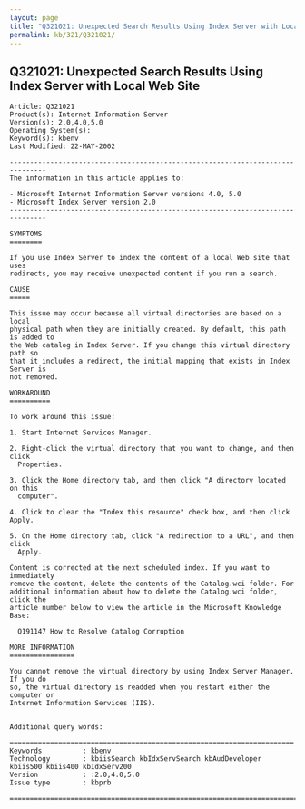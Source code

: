 ```yaml
---
layout: page
title: "Q321021: Unexpected Search Results Using Index Server with Local Web Site"
permalink: kb/321/Q321021/
---
```


## Q321021: Unexpected Search Results Using Index Server with Local Web Site

	Article: Q321021
	Product(s): Internet Information Server
	Version(s): 2.0,4.0,5.0
	Operating System(s): 
	Keyword(s): kbenv
	Last Modified: 22-MAY-2002
	
	-------------------------------------------------------------------------------
	The information in this article applies to:
	
	- Microsoft Internet Information Server versions 4.0, 5.0 
	- Microsoft Index Server version 2.0 
	-------------------------------------------------------------------------------
	
	SYMPTOMS
	========
	
	If you use Index Server to index the content of a local Web site that uses
	redirects, you may receive unexpected content if you run a search.
	
	CAUSE
	=====
	
	This issue may occur because all virtual directories are based on a local
	physical path when they are initially created. By default, this path is added to
	the Web catalog in Index Server. If you change this virtual directory path so
	that it includes a redirect, the initial mapping that exists in Index Server is
	not removed.
	
	WORKAROUND
	==========
	
	To work around this issue:
	
	1. Start Internet Services Manager.
	
	2. Right-click the virtual directory that you want to change, and then click
	  Properties.
	
	3. Click the Home directory tab, and then click "A directory located on this
	  computer".
	
	4. Click to clear the "Index this resource" check box, and then click Apply.
	
	5. On the Home directory tab, click "A redirection to a URL", and then click
	  Apply.
	
	Content is corrected at the next scheduled index. If you want to immediately
	remove the content, delete the contents of the Catalog.wci folder. For
	additional information about how to delete the Catalog.wci folder, click the
	article number below to view the article in the Microsoft Knowledge Base:
	
	  Q191147 How to Resolve Catalog Corruption
	
	MORE INFORMATION
	================
	
	You cannot remove the virtual directory by using Index Server Manager. If you do
	so, the virtual directory is readded when you restart either the computer or
	Internet Information Services (IIS).
	
	
	Additional query words:
	
	======================================================================
	Keywords          : kbenv 
	Technology        : kbiisSearch kbIdxServSearch kbAudDeveloper kbiis500 kbiis400 kbIdxServ200
	Version           : :2.0,4.0,5.0
	Issue type        : kbprb
	
	=============================================================================
	
